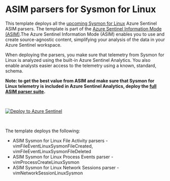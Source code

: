 # ASIM parsers for Sysmon for Linux

This template deploys all the [upcoming Sysmon for Linux](https://twitter.com/markrussinovich/status/1283039153920368651?lang=en) Azure Sentinel ASIM parsers. The template is part of the [Azure Sentinel Information Mode (ASIM)](https://aka.ms/AzSentinelNormalization).The Azure Sentinel Information Mode (ASIM) enables you to use and create source-agnostic content, simplifying your analysis of the data in your Azure Sentinel workspace.

When deploying the parsers, you make sure that telemetry from Sysmon for Linux is analyzed using the built-in Azure Sentinel Analytics. You also enable analysts easier access to the telemetry using a known, standard, schema.

**Note: to get the best value from ASIM and make sure that Sysmon for Linux telemetry is included in Azure Sentinel Analytics, deploy the [full ASIM parser suite](https://aka.ms/AzSentinelASim).**

<br>

[![Deploy to Azure Sentinel](https://aka.ms/deploytoazurebutton)](https://aka.ms/AzSentinelSysmonForLinuxARM)

<br>

The template deploys the following:

- ASIM Sysmon for Linux File Activity parsers - vimFileEventLinuxSysmonFileCreated, vimFileEventLinuxSysmonFileDeleted
- ASIM Sysmon for Linux Process Events parser - vimProcessCreateLinuxSysmon
- ASIM Sysmon for Linux Network Sessions parser - vimNetworkSessionLinuxSysmon

<br>
